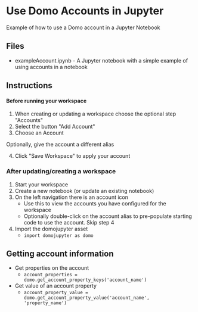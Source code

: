 # Use Domo Accounts in Jupyter

Example of how to use a Domo account in a Jupyter Notebook

## Files
- exampleAccount.ipynb - A Jupyter notebook with a simple example of using accounts in a notebook

## Instructions

#### Before running your workspace

1. When creating or updating a workspace choose the optional step "Accounts"
2. Select the button "Add Account"
3. Choose an Account

Optionally, give the account a different alias

4. Click "Save Workspace" to apply your account

### After updating/creating a workspace

1. Start your workspace
2. Create a new notebook (or update an existing notebook)
3. On the left navigation there is an account icon
    - Use this to view the accounts you have configured for the workspace
    - Optionally double-click on the account alias to pre-populate starting code to use the account. Skip step 4 
4. Import the domojupyter asset
    - `import domojupyter as domo`

## Getting account information
* Get properties on the account
    * `account_properties = domo.get_account_property_keys('account_name')`
* Get value of an account property
    * `account_property_value = domo.get_account_property_value('account_name', 'property_name')`


